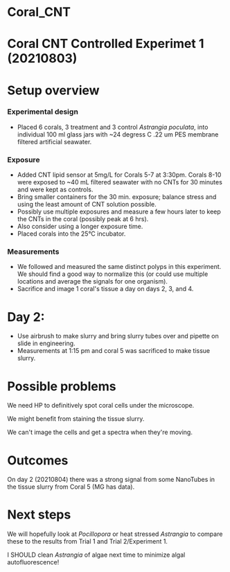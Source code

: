 # Coral_CNT

# Coral CNT Controlled Experimet 1 (20210803)

# Setup overview
### Experimental design
- Placed 6 corals, 3 treatment and 3 control *Astrangia poculata*, into individual 100 ml glass jars with ~24 degress C .22 um PES membrane filtered artificial seawater.  

### Exposure
- Added CNT lipid sensor at 5mg/L for Corals 5-7 at 3:30pm. Corals 8-10 were exposed to ~40 mL filtered seawater with no CNTs for 30 minutes and were kept as controls.
- Bring smaller containers for the 30 min. exposure; balance stress and using the least amount of CNT solution possible.
- Possibly use multiple exposures and measure a few hours later to keep the CNTs in the coral (possibly peak at 6 hrs).
- Also consider using a longer exposure time.
- Placed corals into the 25°C incubator.

### Measurements
- We followed and measured the same distinct polyps in this experiment. We should find a good way to normalize this (or could use multiple locations and average the signals for one organism).
- Sacrifice and image 1 coral's tissue a day on days 2, 3, and 4.

# Day 2:
- Use airbrush to make slurry and bring slurry tubes over and pipette on slide in engineering.
- Measurements at 1:15 pm and coral 5 was sacrificed to make tissue slurry.

# Possible problems

We need HP to definitively spot coral cells under the microscope.

We might benefit from staining the tissue slurry.

We can't image the cells and get a spectra when they're moving.

# Outcomes

On day 2 (20210804) there was a strong signal from some NanoTubes in the tissue slurry from Coral 5 (MG has data).

# Next steps

We will hopefully look at *Pocillopora* or heat stressed *Astrangia* to compare these to the results from Trial 1 and Trial 2/Experiment 1.

I SHOULD clean *Astrangia* of algae next time to minimize algal autofluorescence!
